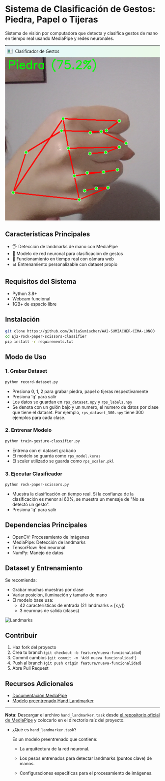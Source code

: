 # Sistema de Clasificación de Gestos: Piedra, Papel o Tijeras

Sistema de visión por computadora que detecta y clasifica gestos de mano en tiempo real usando MediaPipe y redes neuronales.

![Clasificador](images/Ejemplo.png)

## Características Principales
- 🖐️ Detección de landmarks de mano con MediaPipe
- 🧠 Modelo de red neuronal para clasificación de gestos
- 🎥 Funcionamiento en tiempo real con cámara web
- 📊 Entrenamiento personalizable con dataset propio

## Requisitos del Sistema
- Python 3.8+
- Webcam funcional
- 1GB+ de espacio libre

## Instalación
```bash
git clone https://github.com/JuliaSumiacher/AA2-SUMIACHER-CIMA-LONGO
cd Ej2-rock-paper-scissors-classifier
pip install -r requirements.txt
```

## Modo de Uso

### 1. Grabar Dataset
```bash
python record-dataset.py
```
- Presiona 0, 1, 2 para grabar piedra, papel o tijeras respectivamente
- Presiona 'q' para salir
- Los datos se guardan en `rps_dataset.npy` y `rps_labels.npy`
- Se denota con un guión bajo y un numero, el numero de datos por clase que
tiene el dataset. Por ejemplo, `rps_dataset_300.npy` tiene 300 ejemplos para
cada clase.

### 2. Entrenar Modelo
```bash
python train-gesture-classifier.py
```
- Entrena con el dataset grabado
- El modelo se guarda como `rps_model.keras`
- El scaler utilizado se guarda como `rps_scaler.pkl`

### 3. Ejecutar Clasificador
```bash
python rock-paper-scissors.py
```
- Muestra la clasificación en tiempo real. Si la confianza de la clasificación es menor al 60%,
se muestra un mensaje de "No se detectó un gesto".
- Presiona 'q' para salir


## Dependencias Principales
- OpenCV: Procesamiento de imágenes
- MediaPipe: Detección de landmarks
- TensorFlow: Red neuronal
- NumPy: Manejo de datos

## Dataset y Entrenamiento
Se recomienda: 
- Grabar muchas muestras por clase
- Variar posición, iluminación y tamaño de mano
- El modelo base usa:
  - 42 características de entrada (21 landmarks × [x,y])
  - 3 neuronas de salida (clases)

![Landmarks](https://ai.google.dev/static/mediapipe/images/solutions/hand-landmarks.png?hl=es-419)

## Contribuir
1. Haz fork del proyecto
2. Crea tu branch (`git checkout -b feature/nueva-funcionalidad`)
3. Commit cambios (`git commit -m 'Add nueva funcionalidad'`)
4. Push al branch (`git push origin feature/nueva-funcionalidad`)
5. Abre Pull Request


## Recursos Adicionales
- [Documentación MediaPipe](https://ai.google.dev/edge/mediapipe/solutions/vision/hand_landmarker)
- [Modelo preentrenado Hand Landmarker](https://developers.google.com/mediapipe/solutions/vision/hand_landmarker#models)

---

**Nota:** Descargar el archivo `hand_landmarker.task` desde [el repositorio oficial de MediaPipe](https://ai.google.dev/edge/mediapipe/solutions/vision/hand_landmarker#models) y colocarlo en el directorio raíz del proyecto.

- ¿Qué es `hand_landmarker.task`?

    Es un modelo preentrenado que contiene:
    - La arquitectura de la red neuronal.

    - Los pesos entrenados para detectar landmarks (puntos clave) de manos.

    - Configuraciones específicas para el procesamiento de imágenes.


```